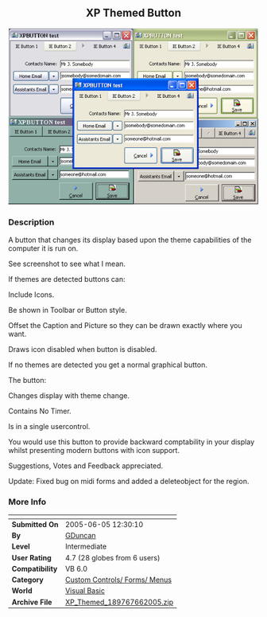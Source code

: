 ﻿<div align="center">

## XP Themed Button

<img src="PIC200565753553873.jpg">
</div>

### Description

A button that changes its display based upon the theme capabilities of the computer it is run on.

See screenshot to see what I mean.

If themes are detected buttons can:

Include Icons.

Be shown in Toolbar or Button style.

Offset the Caption and Picture so they can be drawn exactly where you want.

Draws icon disabled when button is disabled.

If no themes are detected you get a normal graphical button.

The button:

Changes display with theme change.

Contains No Timer.

Is in a single usercontrol.

You would use this button to provide backward comptability in your display whilst presenting modern buttons with icon support.

Suggestions, Votes and Feedback appreciated.

Update: Fixed bug on midi forms and added a deleteobject for the region.
 
### More Info
 


<span>             |<span>
---                |---
**Submitted On**   |2005-06-05 12:30:10
**By**             |[GDuncan](https://github.com/Planet-Source-Code/PSCIndex/blob/master/ByAuthor/gduncan.md)
**Level**          |Intermediate
**User Rating**    |4.7 (28 globes from 6 users)
**Compatibility**  |VB 6\.0
**Category**       |[Custom Controls/ Forms/  Menus](https://github.com/Planet-Source-Code/PSCIndex/blob/master/ByCategory/custom-controls-forms-menus__1-4.md)
**World**          |[Visual Basic](https://github.com/Planet-Source-Code/PSCIndex/blob/master/ByWorld/visual-basic.md)
**Archive File**   |[XP\_Themed\_189767662005\.zip](https://github.com/Planet-Source-Code/gduncan-xp-themed-button__1-60922/archive/master.zip)








